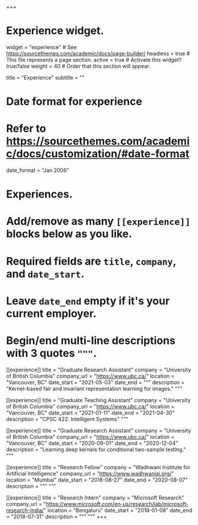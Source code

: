 +++
# Experience widget.
widget = "experience"  # See https://sourcethemes.com/academic/docs/page-builder/
headless = true  # This file represents a page section.
active = true  # Activate this widget? true/false
weight = 40  # Order that this section will appear.

title = "Experience"
subtitle = ""

# Date format for experience
#   Refer to https://sourcethemes.com/academic/docs/customization/#date-format
date_format = "Jan 2006"

# Experiences.
#   Add/remove as many `[[experience]]` blocks below as you like.
#   Required fields are `title`, `company`, and `date_start`.
#   Leave `date_end` empty if it's your current employer.
#   Begin/end multi-line descriptions with 3 quotes `"""`.

[[experience]]
  title = "Graduate Research Assistant"
  company = "University of British Columbia"
  company_url = "https://www.ubc.ca/"
  location = "Vancouver, BC"
  date_start = "2021-05-03"
  date_end = """
  description = "Kernel-based fair and invariant representation learning for images."
  """

[[experience]]
  title = "Graduate Teaching Assistant"
  company = "University of British Columbia"
  company_url = "https://www.ubc.ca/"
  location = "Vancouver, BC"
  date_start = "2021-01-11"
  date_end = "2021-04-30"
  description = "CPSC 422: Intelligent Systems"
  """

[[experience]]
  title = "Graduate Research Assistant"
  company = "University of British Columbia"
  company_url = "https://www.ubc.ca/"
  location = "Vancouver, BC"
  date_start = "2020-09-01"
  date_end = "2020-12-04"
  description = "Learning deep kernels for conditional two-sample testing."
  """

[[experience]]
  title = "Research Fellow"
  company = "Wadhwani Institute for Artificial Intelligence"
  company_url = "https://www.wadhwaniai.org/"
  location = "Mumbai"
  date_start = "2018-08-27"
  date_end = "2020-08-07"
  description = """
  """

[[experience]]
  title = "Research Intern"
  company = "Microsoft Research"
  company_url = "https://www.microsoft.com/en-us/research/lab/microsoft-research-india/"
  location = "Bengaluru"
  date_start = "2018-01-08"
  date_end = "2018-07-31"
  description = """
  """
+++
